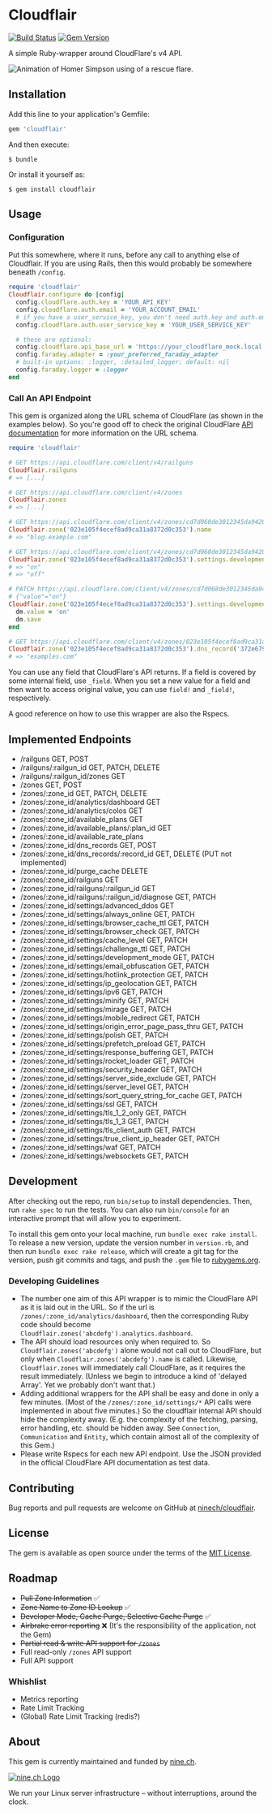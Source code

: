 # Cloudflair

[![Build Status](https://travis-ci.org/ninech/cloudflair.svg?branch=master)](https://travis-ci.org/ninech/cloudflair)
[![Gem Version](https://badge.fury.io/rb/cloudflair.svg)](https://badge.fury.io/rb/cloudflair)

A simple Ruby-wrapper around CloudFlare's v4 API.

![Animation of Homer Simpson using of a rescue flare.](https://media.giphy.com/media/n8A8omwp1mVAA/giphy.gif)

## Installation

Add this line to your application's Gemfile:

```ruby
gem 'cloudflair'
```

And then execute:

    $ bundle

Or install it yourself as:

    $ gem install cloudflair

## Usage

### Configuration

Put this somewhere, where it runs, before any call to anything else of Cloudflair.
If you are using Rails, then this would probably be somewhere beneath `/config`.

```ruby
require 'cloudflair'
Cloudflair.configure do |config|
  config.cloudflare.auth.key = 'YOUR_API_KEY'
  config.cloudflare.auth.email = 'YOUR_ACCOUNT_EMAIL'
  # if you have a user_service_key, you don't need auth.key and auth.email
  config.cloudflare.auth.user_service_key = 'YOUR_USER_SERVICE_KEY'

  # these are optional:
  config.cloudflare.api_base_url = 'https://your_cloudflare_mock.local'
  config.faraday.adapter = :your_preferred_faraday_adapter
  # built-in options: :logger, :detailed_logger; default: nil
  config.faraday.logger = :logger
end
```

### Call An API Endpoint

This gem is organized along the URL schema of CloudFlare (as shown in the examples below). So you're good off to check the original CloudFlare [API documentation](https://api.cloudflare.com) for more information on the URL schema.

```ruby
require 'cloudflair'

# GET https://api.cloudflare.com/client/v4/railguns
Cloudflair.railguns
# => [...]

# GET https://api.cloudflare.com/client/v4/zones
Cloudflair.zones
# => [...]

# GET https://api.cloudflare.com/client/v4/zones/cd7d068de3012345da9420df9514dad0
Cloudflair.zone('023e105f4ecef8ad9ca31a8372d0c353').name
# => "blog.example.com"

# GET https://api.cloudflare.com/client/v4/zones/cd7d068de3012345da9420df9514dad0/settings/development_mode
Cloudflair.zone('023e105f4ecef8ad9ca31a8372d0c353').settings.development_mode.value
# => "on"
# => "off"

# PATCH https://api.cloudflare.com/client/v4/zones/cd7d068de3012345da9420df9514dad0/settings/development_mode
# {"value"="on"}
Cloudflair.zone('023e105f4ecef8ad9ca31a8372d0c353').settings.development_mode.tap do |dm|
  dm.value = 'on'
  dm.save
end

# GET https://api.cloudflare.com/client/v4/zones/023e105f4ecef8ad9ca31a8372d0c353/dns_records/372e67954025e0ba6aaa6d586b9e0b59
Cloudflair.zone('023e105f4ecef8ad9ca31a8372d0c353').dns_record('372e67954025e0ba6aaa6d586b9e0b59').name
# => "examples.com"
```

You can use any field that CloudFlare's API returns. If a field is covered by some internal field, use `_field`. When you set a new value for a field and then want to access original value, you can use `field!` and `_field!`, respectively.

A good reference on how to use this wrapper are also the Rspecs.

## Implemented Endpoints

* /railguns GET, POST
* /railguns/:railgun_id GET, PATCH, DELETE
* /railguns/:railgun_id/zones GET
* /zones GET, POST
* /zones/:zone_id GET, PATCH, DELETE
* /zones/:zone_id/analytics/dashboard GET
* /zones/:zone_id/analytics/colos GET
* /zones/:zone_id/available_plans GET
* /zones/:zone_id/available_plans/:plan_id GET
* /zones/:zone_id/available_rate_plans
* /zones/:zone_id/dns_records GET, POST
* /zones/:zone_id/dns_records/:record_id GET, DELETE (PUT not implemented)
* /zones/:zone_id/purge_cache DELETE
* /zones/:zone_id/railguns GET
* /zones/:zone_id/railguns/:railgun_id GET
* /zones/:zone_id/railguns/:railgun_id/diagnose GET, PATCH
* /zones/:zone_id/settings/advanced_ddos GET
* /zones/:zone_id/settings/always_online GET, PATCH
* /zones/:zone_id/settings/browser_cache_ttl GET, PATCH
* /zones/:zone_id/settings/browser_check GET, PATCH
* /zones/:zone_id/settings/cache_level GET, PATCH
* /zones/:zone_id/settings/challenge_ttl GET, PATCH
* /zones/:zone_id/settings/development_mode GET, PATCH
* /zones/:zone_id/settings/email_obfuscation GET, PATCH
* /zones/:zone_id/settings/hotlink_protection GET, PATCH
* /zones/:zone_id/settings/ip_geolocation GET, PATCH
* /zones/:zone_id/settings/ipv6 GET, PATCH
* /zones/:zone_id/settings/minify GET, PATCH
* /zones/:zone_id/settings/mirage GET, PATCH
* /zones/:zone_id/settings/mobile_redirect GET, PATCH
* /zones/:zone_id/settings/origin_error_page_pass_thru GET, PATCH
* /zones/:zone_id/settings/polish GET, PATCH
* /zones/:zone_id/settings/prefetch_preload GET, PATCH
* /zones/:zone_id/settings/response_buffering GET, PATCH
* /zones/:zone_id/settings/rocket_loader GET, PATCH
* /zones/:zone_id/settings/security_header GET, PATCH
* /zones/:zone_id/settings/server_side_exclude GET, PATCH
* /zones/:zone_id/settings/server_level GET, PATCH
* /zones/:zone_id/settings/sort_query_string_for_cache GET, PATCH
* /zones/:zone_id/settings/ssl GET, PATCH
* /zones/:zone_id/settings/tls_1_2_only GET, PATCH
* /zones/:zone_id/settings/tls_1_3 GET, PATCH
* /zones/:zone_id/settings/tls_client_auth GET, PATCH
* /zones/:zone_id/settings/true_client_ip_header GET, PATCH
* /zones/:zone_id/settings/waf GET, PATCH
* /zones/:zone_id/settings/websockets GET, PATCH

## Development

After checking out the repo, run `bin/setup` to install dependencies. Then, run `rake spec` to run the tests. You can also run `bin/console` for an interactive prompt that will allow you to experiment.

To install this gem onto your local machine, run `bundle exec rake install`. To release a new version, update the version number in `version.rb`, and then run `bundle exec rake release`, which will create a git tag for the version, push git commits and tags, and push the `.gem` file to [rubygems.org](https://rubygems.org).

### Developing Guidelines

* The number one aim of this API wrapper is to mimic the CloudFlare API as it is laid out in the URL. So if the url is `/zones/:zone_id/analytics/dashboard`, then the corresponding Ruby code should become `Cloudflair.zones('abcdefg').analytics.dashboard`.
* The API should load resources only when required to. So `Cloudflair.zones('abcdefg')` alone would not call out to CloudFlare, but only when `Cloudflair.zones('abcdefg').name` is called. Likewise, `Cloudflair.zones` will immediately call CloudFlare, as it requires the result immediately. (Unless we begin to introduce a kind of 'delayed Array'. Yet we probably don't want that.)
* Adding additional wrappers for the API shall be easy and done in only a few minutes. (Most of the `/zones/:zone_id/settings/*` API calls were implemented in about five minutes.) So the cloudflair internal API should hide the complexity away. (E.g. the complexity of the fetching, parsing, error handling, etc. should be hidden away. See `Connection`, `Communication` and `Entity`, which contain almost all of the complexity of this Gem.)
* Please write Rspecs for each new API endpoint. Use the JSON provided in the official CloudFlare API documentation as test data.

## Contributing

Bug reports and pull requests are welcome on GitHub at [ninech/cloudflair](https://github.com/ninech/cloudflair).

## License

The gem is available as open source under the terms of the [MIT License](http://opensource.org/licenses/MIT).

## Roadmap

* ~~Pull Zone Information~~ ✅
* ~~Zone Name to Zone ID Lookup~~ ✅
* ~~Developer Mode, Cache Purge, Selective Cache Purge~~ ✅
* ~~Airbrake error reporting~~ ❌ (It's the responsibility of the application, not the Gem)
* ~~Partial read & write API support for `/zones`~~
* Full read-only `/zones` API support
* Full API support

### Whishlist

* Metrics reporting
* Rate Limit Tracking
* (Global) Rate Limit Tracking (redis?)

## About

This gem is currently maintained and funded by [nine.ch](https://nine.ch).

[![nine.ch Logo](https://blog.nine.ch/assets/logo.png)](https://nine.ch)

We run your Linux server infrastructure – without interruptions, around the clock.
